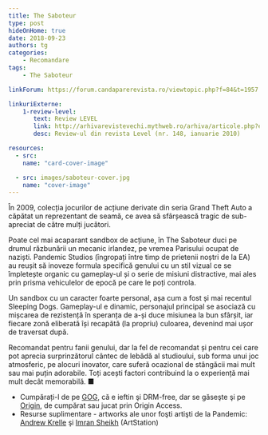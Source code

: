 ```yaml
---
title: The Saboteur
type: post
hideOnHome: true
date: 2018-09-23
authors: tg
categories:
    - Recomandare
tags:
    - The Saboteur

linkForum: https://forum.candaparerevista.ro/viewtopic.php?f=84&t=1957

linkuriExterne:
    1-review-level:
       text: Review LEVEL
       link: http://arhivarevistevechi.mythweb.ro/arhiva/articole.php?editie-id=149&articol=6237
       desc: Review-ul din revista Level (nr. 148, ianuarie 2010)

resources:
  - src:
    name: "card-cover-image"

  - src: images/saboteur-cover.jpg
    name: "cover-image"
---
```


În 2009, colecția jocurilor de acțiune derivate din seria Grand Theft Auto a căpătat un reprezentant de seamă, ce avea să sfârșească tragic de sub-apreciat de către mulți jucători.

Poate cel mai acaparant sandbox de acțiune, în The Saboteur duci pe drumul răzbunării un mecanic irlandez, pe vremea Parisului ocupat de naziști. Pandemic Studios (îngropați între timp de prietenii noștri de la EA) au reușit să inoveze formula specifică genului cu un stil vizual ce se împletește organic cu gameplay-ul și o serie de misiuni distractive, mai ales prin prisma vehiculelor de epocă pe care le poți controla.

Un sandbox cu un caracter foarte personal, așa cum a fost și mai recentul Sleeping Dogs. Gameplay-ul e dinamic, personajul principal se asociază cu mișcarea de rezistență în speranța de a-și duce misiunea la bun sfârșit, iar fiecare zonă eliberată își recapătă (la propriu) culoarea, devenind mai ușor de traversat după.

Recomandat pentru fanii genului, dar la fel de recomandat și pentru cei care pot aprecia surprinzătorul cântec de lebădă al studioului, sub forma unui joc atmosferic, pe alocuri inovator, care suferă ocazional de stângăcii mai mult sau mai puțin adorabile. Toți acești factori contribuind la o experiență mai mult decât memorabilă. ■

* Cumpărați-l de pe [GOG](https://www.gog.com/game/saboteur), că e ieftin şi DRM-free, dar se găseşte şi pe [Origin](https://www.origin.com/irl/en-us/store/saboteur/the-saboteur/), de cumpărat sau jucat prin Origin Access.
* Resurse suplimentare - artworks ale unor foşti artişti de la Pandemic: [Andrew Krelle](https://www.artstation.com/artwork/8mOmE) şi [Imran Sheikh](https://www.artstation.com/artwork/lVPmk) (ArtStation)